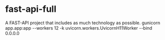 # fast-api-full
A FAST-API project that includes as much technology as possible.
gunicorn app.app:app --workers 12 -k uvicorn.workers.UvicornH11Worker --bind 0.0.0.0